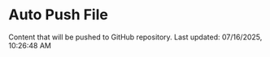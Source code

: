 # Auto Push File

Content that will be pushed to GitHub repository.
Last updated: 07/16/2025, 10:26:48 AM